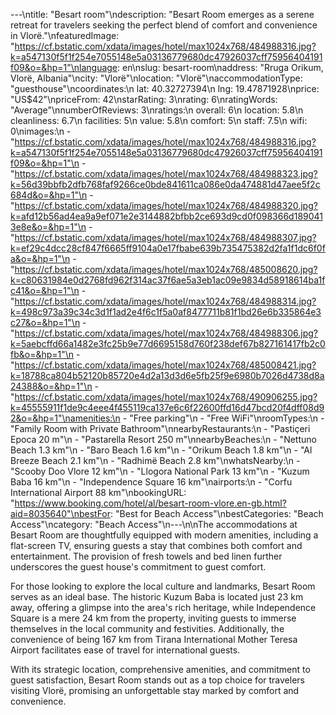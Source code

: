---\ntitle: "Besart room"\ndescription: "Besart Room emerges as a serene retreat for travelers seeking the perfect blend of comfort and convenience in Vlorë."\nfeaturedImage: "https://cf.bstatic.com/xdata/images/hotel/max1024x768/484988316.jpg?k=a547130f5f1f254e7055148e5a03136779680dc47926037cff75956404191f09&o=&hp=1"\nlanguage: en\nslug: besart-room\naddress: "Rruga Orikum, Vlorë, Albania"\ncity: "Vlorë"\nlocation: "Vlorë"\naccommodationType: "guesthouse"\ncoordinates:\n  lat: 40.32727394\n  lng: 19.47871928\nprice: "US$42"\npriceFrom: 42\nstarRating: 3\nrating: 6\nratingWords: "Average"\nnumberOfReviews: 3\nratings:\n  overall: 6\n  location: 5.8\n  cleanliness: 6.7\n  facilities: 5\n  value: 5.8\n  comfort: 5\n  staff: 7.5\n  wifi: 0\nimages:\n  - "https://cf.bstatic.com/xdata/images/hotel/max1024x768/484988316.jpg?k=a547130f5f1f254e7055148e5a03136779680dc47926037cff75956404191f09&o=&hp=1"\n  - "https://cf.bstatic.com/xdata/images/hotel/max1024x768/484988323.jpg?k=56d39bbfb2dfb768faf9266ce0bde841611ca086e0da474881d47aee5f2c684d&o=&hp=1"\n  - "https://cf.bstatic.com/xdata/images/hotel/max1024x768/484988320.jpg?k=afd12b56ad4ea9a9ef071e2e3144882bfbb2ce693d9cd0f098366d1890413e8e&o=&hp=1"\n  - "https://cf.bstatic.com/xdata/images/hotel/max1024x768/484988307.jpg?k=ef29c4dcc28cf847f6665ff9104a0e17fbabe639b735475382d2fa1f1dc6f0fa&o=&hp=1"\n  - "https://cf.bstatic.com/xdata/images/hotel/max1024x768/485008620.jpg?k=c80631984e0d2768fd962f314ac37f6ae5a3eb1ac09e9834d58918614ba1fc41&o=&hp=1"\n  - "https://cf.bstatic.com/xdata/images/hotel/max1024x768/484988314.jpg?k=498c973a39c34c3d1f1ad2e4f6c1f5a0af8477711b81f1bd26e6b335864e3c27&o=&hp=1"\n  - "https://cf.bstatic.com/xdata/images/hotel/max1024x768/484988306.jpg?k=5aebcffd66a1482e3fc25b9e77d6695158d760f238def67b827161417fb2c0fb&o=&hp=1"\n  - "https://cf.bstatic.com/xdata/images/hotel/max1024x768/485008421.jpg?k=18788ca804b52120b85720e4d2a13d3d6e5fb25f9e6980b7026d4738d8a24388&o=&hp=1"\n  - "https://cf.bstatic.com/xdata/images/hotel/max1024x768/490906255.jpg?k=45555911f1de9c4eee4f455119ca137e6c6f22600ffd16d47bcd20f4dff08d92&o=&hp=1"\namenities:\n  - "Free parking"\n  - "Free WiFi"\nroomTypes:\n  - "Family Room with Private Bathroom"\nnearbyRestaurants:\n  - "Pastiçeri Epoca 20 m"\n  - "Pastarella Resort 250 m"\nnearbyBeaches:\n  - "Nettuno Beach 1.3 km"\n  - "Baro Beach 1.6 km"\n  - "Orikum Beach 1.8 km"\n  - "Al Breeze Beach 2.1 km"\n  - "Radhimë Beach 2.8 km"\nwhatsNearby:\n  - "Scooby Doo Vlore 12 km"\n  - "Llogora National Park 13 km"\n  - "Kuzum Baba 16 km"\n  - "Independence Square 16 km"\nairports:\n  - "Corfu International Airport 88 km"\nbookingURL: "https://www.booking.com/hotel/al/besart-room-vlore.en-gb.html?aid=8035640"\nbestFor: "Best for Beach Access"\nbestCategories: "Beach Access"\ncategory: "Beach Access"\n---\n\nThe accommodations at Besart Room are thoughtfully equipped with modern amenities, including a flat-screen TV, ensuring guests a stay that combines both comfort and entertainment. The provision of fresh towels and bed linen further underscores the guest house's commitment to guest comfort.

For those looking to explore the local culture and landmarks, Besart Room serves as an ideal base. The historic Kuzum Baba is located just 23 km away, offering a glimpse into the area's rich heritage, while Independence Square is a mere 24 km from the property, inviting guests to immerse themselves in the local community and festivities. Additionally, the convenience of being 167 km from Tirana International Mother Teresa Airport facilitates ease of travel for international guests.

With its strategic location, comprehensive amenities, and commitment to guest satisfaction, Besart Room stands out as a top choice for travelers visiting Vlorë, promising an unforgettable stay marked by comfort and convenience.